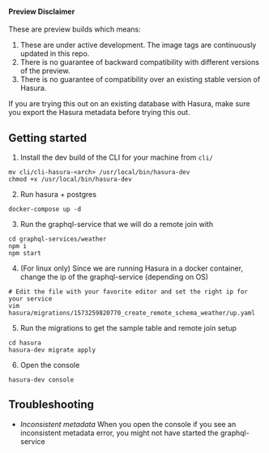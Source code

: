 #### Preview Disclaimer

These are preview builds which means:

1. These are under active development. The image tags are continuously updated in this repo.
2. There is no guarantee of backward compatibility with different versions of the preview.
3. There is no guarantee of compatibility over an existing stable version of Hasura.

If you are trying this out on an existing database with Hasura, make sure you export the Hasura metadata before trying this out.

## Getting started

1. Install the dev build of the CLI for your machine from `cli/`

```
mv cli/cli-hasura-<arch> /usr/local/bin/hasura-dev
chmod +x /usr/local/bin/hasura-dev
```

2. Run hasura + postgres

```
docker-compose up -d
```

3. Run the graphql-service that we will do a remote join with

```
cd graphql-services/weather
npm i
npm start
```

4. (For linux only) Since we are running Hasura in a docker container, change the ip of the graphql-service (depending on OS)

```
# Edit the file with your favorite editor and set the right ip for your service
vim hasura/migrations/1573259820770_create_remote_schema_weather/up.yaml
```

5. Run the migrations to get the sample table and remote join setup

```
cd hasura
hasura-dev migrate apply
```

6. Open the console
```
hasura-dev console
```

## Troubleshooting

- *Inconsistent metadata*
When you open the console if you see an inconsistent metadata error, you might not have started the graphql-service
